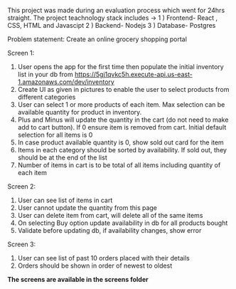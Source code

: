 This project was made during an evaluation process which went for 24hrs straight.
The project teachnology stack includes -> 
1 ) Frontend- React , CSS, HTML and Javascipt
2 ) Backend- Nodejs
3 ) Database- Postgres

Problem statement:
Create an online grocery shopping portal

Screen 1:
1. User opens the app for the first time then populate the initial inventory list in your db from https://5gj1qvkc5h.execute-api.us-east-1.amazonaws.com/dev/inventory
2. Create UI as given in pictures to enable the user to select products from different categories
3. User can select 1 or more products of each item. Max selection can be available quantity for product in inventory.
4. Plus and Minus will update the quantity in the cart (do not need to make add to cart button). If 0 ensure item is removed from cart. Initial default selection for all items is 0
5. In case product available quantity is 0, show sold out card for the item
6. Items in each category should be sorted by availability. If sold out, they should be at the end of the list
7. Number of items in cart is to be total of all items including quantity of each item

Screen 2:
1. ​User can see list of items in cart
2. User cannot update the quantity from this page
3. User can delete item from cart, will delete all of the same items
4. On selecting Buy option update availability in db for all products bought
5. Validate before updating db, if availability changes, show error

Screen 3:
1. ​User can see list of past 10 orders placed with their details 
2. Orders should be shown in order of newest to oldest 

**The screens are available in the screens folder**
